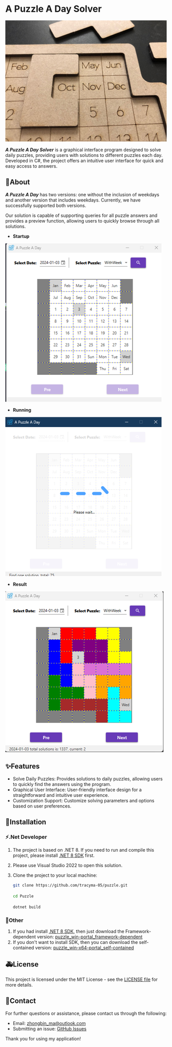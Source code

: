 # A Puzzle A Day Solver

<div align="center">

![LOGO](Puzzle/Resources/cover.jpg)

</div>

***A Puzzle A Day Solver*** is a graphical interface program designed to solve daily puzzles, providing users with solutions to different puzzles each day. Developed in C#, the project offers an intuitive user interface for quick and easy access to answers.

## :rocket:About
***A Puzzle A Day*** has two versions: one without the inclusion of weekdays and another version that includes weekdays. Currently, we have successfully supported both versions.

Our solution is capable of supporting queries for all puzzle answers and provides a preview function, allowing users to quickly browse through all solutions.

- **Startup**

![START](Puzzle/Resources/start.png)

- **Running**

![RUNNING](Puzzle/Resources/running.png)

- **Result**

![RESULT](Puzzle/Resources/result.png)



## :sparkles:Features
- Solve Daily Puzzles: Provides solutions to daily puzzles, allowing users to quickly find the answers using the program.
- Graphical User Interface: User-friendly interface design for a straightforward and intuitive user experience.
- Customization Support: Customize solving parameters and options based on user preferences.

## :memo:Installation
### :zap:.Net Developer
1. The project is based on .NET 8. If you need to run and compile this project, please install [.NET 8 SDK](https://dotnet.microsoft.com/en-us/download/dotnet/8.0) first.
2. Please use Visual Studio 2022 to open this solution.
3. Clone the project to your local machine:

    ```bash
    git clone https://github.com/tracyma-05/puzzle.git

    cd Puzzle

    dotnet build
    ```
### :construction:Other
1. If you had install [.NET 8 SDK](https://dotnet.microsoft.com/en-us/download/dotnet/8.0), then just download the Framework-dependent version: [puzzle_win-portal_framework-dependent](https://github.com/tracyma-05/Puzzle/releases/download/v1.0.0/puzzle_win-portal_framework-dependent_v1.0.0.zip)
2. If you don't want to install SDK, then you can download the self-contained version: [puzzle_win-x64-portal_self-contained](https://github.com/tracyma-05/Puzzle/releases/download/v1.0.0/puzzle_win-x64-portal_self-contained_v1.0.0.zip)

## :ambulance:License
This project is licensed under the MIT License - see the [LICENSE file](./LICENSE) for more details.

## :racehorse:Contact
For further questions or assistance, please contact us through the following:
- Email: zhongbin_ma@outlook.com
- Submitting an issue: [GitHub Issues](https://github.com/tracyma-05/Puzzle/issues)

Thank you for using my application!
